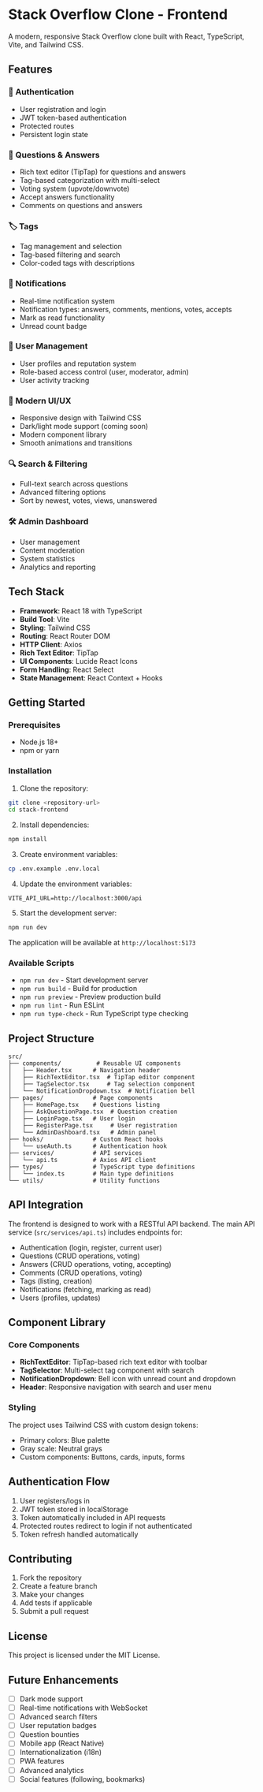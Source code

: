 # Stack Overflow Clone - Frontend

A modern, responsive Stack Overflow clone built with React, TypeScript, Vite, and Tailwind CSS.

## Features

### 🔐 Authentication
- User registration and login
- JWT token-based authentication
- Protected routes
- Persistent login state

### 📝 Questions & Answers
- Rich text editor (TipTap) for questions and answers
- Tag-based categorization with multi-select
- Voting system (upvote/downvote)
- Accept answers functionality
- Comments on questions and answers

### 🏷️ Tags
- Tag management and selection
- Tag-based filtering and search
- Color-coded tags with descriptions

### 🔔 Notifications
- Real-time notification system
- Notification types: answers, comments, mentions, votes, accepts
- Mark as read functionality
- Unread count badge

### 👥 User Management
- User profiles and reputation system
- Role-based access control (user, moderator, admin)
- User activity tracking

### 🎨 Modern UI/UX
- Responsive design with Tailwind CSS
- Dark/light mode support (coming soon)
- Modern component library
- Smooth animations and transitions

### 🔍 Search & Filtering
- Full-text search across questions
- Advanced filtering options
- Sort by newest, votes, views, unanswered

### 🛠️ Admin Dashboard
- User management
- Content moderation
- System statistics
- Analytics and reporting

## Tech Stack

- **Framework**: React 18 with TypeScript
- **Build Tool**: Vite
- **Styling**: Tailwind CSS
- **Routing**: React Router DOM
- **HTTP Client**: Axios
- **Rich Text Editor**: TipTap
- **UI Components**: Lucide React Icons
- **Form Handling**: React Select
- **State Management**: React Context + Hooks

## Getting Started

### Prerequisites

- Node.js 18+ 
- npm or yarn

### Installation

1. Clone the repository:
```bash
git clone <repository-url>
cd stack-frontend
```

2. Install dependencies:
```bash
npm install
```

3. Create environment variables:
```bash
cp .env.example .env.local
```

4. Update the environment variables:
```env
VITE_API_URL=http://localhost:3000/api
```

5. Start the development server:
```bash
npm run dev
```

The application will be available at `http://localhost:5173`

### Available Scripts

- `npm run dev` - Start development server
- `npm run build` - Build for production
- `npm run preview` - Preview production build
- `npm run lint` - Run ESLint
- `npm run type-check` - Run TypeScript type checking

## Project Structure

```
src/
├── components/          # Reusable UI components
│   ├── Header.tsx      # Navigation header
│   ├── RichTextEditor.tsx  # TipTap editor component
│   ├── TagSelector.tsx     # Tag selection component
│   └── NotificationDropdown.tsx  # Notification bell
├── pages/              # Page components
│   ├── HomePage.tsx    # Questions listing
│   ├── AskQuestionPage.tsx  # Question creation
│   ├── LoginPage.tsx   # User login
│   ├── RegisterPage.tsx     # User registration
│   └── AdminDashboard.tsx   # Admin panel
├── hooks/              # Custom React hooks
│   └── useAuth.ts      # Authentication hook
├── services/           # API services
│   └── api.ts          # Axios API client
├── types/              # TypeScript type definitions
│   └── index.ts        # Main type definitions
└── utils/              # Utility functions
```

## API Integration

The frontend is designed to work with a RESTful API backend. The main API service (`src/services/api.ts`) includes endpoints for:

- Authentication (login, register, current user)
- Questions (CRUD operations, voting)
- Answers (CRUD operations, voting, accepting)
- Comments (CRUD operations, voting)
- Tags (listing, creation)
- Notifications (fetching, marking as read)
- Users (profiles, updates)

## Component Library

### Core Components

- **RichTextEditor**: TipTap-based rich text editor with toolbar
- **TagSelector**: Multi-select tag component with search
- **NotificationDropdown**: Bell icon with unread count and dropdown
- **Header**: Responsive navigation with search and user menu

### Styling

The project uses Tailwind CSS with custom design tokens:

- Primary colors: Blue palette
- Gray scale: Neutral grays
- Custom components: Buttons, cards, inputs, forms

## Authentication Flow

1. User registers/logs in
2. JWT token stored in localStorage
3. Token automatically included in API requests
4. Protected routes redirect to login if not authenticated
5. Token refresh handled automatically

## Contributing

1. Fork the repository
2. Create a feature branch
3. Make your changes
4. Add tests if applicable
5. Submit a pull request

## License

This project is licensed under the MIT License.

## Future Enhancements

- [ ] Dark mode support
- [ ] Real-time notifications with WebSocket
- [ ] Advanced search filters
- [ ] User reputation badges
- [ ] Question bounties
- [ ] Mobile app (React Native)
- [ ] Internationalization (i18n)
- [ ] PWA features
- [ ] Advanced analytics
- [ ] Social features (following, bookmarks)

